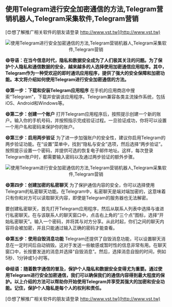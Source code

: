 ## **使用Telegram进行安全加密通信的方法,Telegram营销机器人,Telegram采集软件,Telegram营销**

[😍想了解推广相关软件的朋友请登录 http://www.vst.tw](http://www.vst.tw)

 <center><img src="https://vst.tw/MP4/tuiguang/png/1.png" alt="使用Telegram进行安全加密通信的方法,Telegram营销机器人,Telegram采集软件,Telegram营销"></center>

**😄导语：在当今信息时代，隐私和数据安全成为了人们极其关注的问题。为了保护个人隐私和通信数据的安全，越来越多的人选择使用加密通信应用程序。其中，Telegram作为一种受欢迎的即时通讯应用程序，提供了强大的安全保障和加密功能。本文将介绍如何使用Telegram进行安全加密通信的方法。**

**😄第一步：下载和安装Telegram应用程序**
在手机的应用商店中搜索“Telegram”，下载并安装该应用程序。Telegram兼容各类主流操作系统，包括iOS、Android和Windows等。

**😄第二步：创建一个账户**
打开Telegram应用程序后，按照提示创建一个新的账户。输入你的手机号码，并按照指示完成验证过程。一旦验证成功，你将可以设置一个用户名和密码来保护你的账户。

**😄第三步：启用两步验证**
为了进一步加强账户的安全性，建议你启用Telegram的两步验证功能。在“设置”菜单中，找到“隐私与安全”选项，然后选择“两步验证”。按照提示设置一个密码，并提供可选的恢复电子邮件地址。这样，每次登录Telegram账户时，都需要输入密码以及通过两步验证的额外步骤。

 <center><img src="https://vst.tw/MP4/tuiguang/png/0.png" alt="使用Telegram进行安全加密通信的方法,Telegram营销机器人,Telegram采集软件,Telegram营销"></center>

**😄第四步：创建加密的私密聊天**
为了保护通信内容的安全，你可以选择使用Telegram的私密聊天功能。在Telegram中，私密聊天是端对端加密的，这意味着只有你和对方可以读取聊天内容，即使是Telegram的服务器也无法解密。

要创建私密聊天，首先打开Telegram应用程序，然后从联系人列表中选择与谁进行私密聊天。在与该联系人的聊天窗口中，点击右上角的“三个点”图标，选择“开始私密聊天”。输入一个密码，并将其与对方分享。从此时起，你们之间的聊天内容将会被加密，并且只能通过输入正确的密码才能查看。

**😄第五步：使用自毁消息功能**
Telegram还提供了自毁消息功能，可以设置聊天消息在一定时间后自动销毁。这对于发送一些敏感或暂时性的信息非常有用。在聊天窗口中，长按要发送的消息并选择“自毁消息”。然后，选择消息自毁的时间，例如5秒、1分钟或1小时等。

**😄结语：随着数字通信的普及，保护个人隐私和数据安全变得尤为重要。通过使用Telegram进行安全加密通信，我们可以确保我们的通信内容得到最大程度的保护。以上介绍的方法可以帮助你开始使用Telegram并享受其强大的加密和安全功能。记住，保护个人隐私是每个人的权利和责任。**

[😍想了解推广相关软件的朋友请登录 http://www.vst.tw](http://www.vst.tw)



